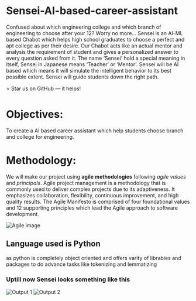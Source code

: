 # Sensei-AI-based-career-assistant
Confused about which engineering college and which branch of engineering to choose after your 12?
Worry no more...
Sensei is an AI-ML based Chabot which helps high school graduates to choose a perfect and apt college as per their desire. 
Our Chabot acts like an actual mentor and analysis the requirement of student and gives a personalized answer to every question asked from it. 
The name ‘Sensei’ hold a special meaning in itself, Sensei in Japanese means ‘Teacher’ or ‘Mentor’.
Sensei will be AI based which means it will simulate the intelligent behavior to its best possible extent. 
Sensei will guide students down the right path.


⭐ Star us on GitHub — it helps!

# Objectives:
To create a AI based career assistant which help students choose branch and college for engineering. 

# Methodology:
We will make our project using **agile methodologies** following *agile values* and *principals*. 
Agile project management is a methodology that is commonly used to deliver complex projects due to its adaptiveness. It emphasizes collaboration, flexibility, continuous improvement, and high quality results. 
The Agile Manifesto is comprised of four foundational values and 12 supporting principles which lead the Agile approach to software development.

![Agile image](https://devcom.com/wp-content/uploads/2019/08/methodology-agile.png)


## Language used is Python
as python is completely object oriented and offers varity of librabies and packages to do advance tasks like tokenizing and lemmatizing

### Uptill now Sensei looks something like this
![Output 1](https://github.com/KrishanR-123/Sensei-AI-based-career-assistant/blob/main/Output/1.jpg)
![Output 2](https://drive.google.com/file/d/1DdLt7e-vOkLJDOlJoF988AftEs_T4XhY/view?usp=sharing)
